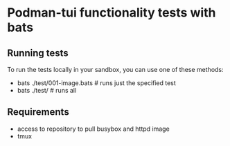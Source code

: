# Podman-tui functionality tests with bats


## Running tests

To run the tests locally in your sandbox, you can use one of these methods:

* bats ./test/001-image.bats  # runs just the specified test
* bats ./test/                # runs all

## Requirements
- access to repository to pull busybox and httpd image 
- tmux